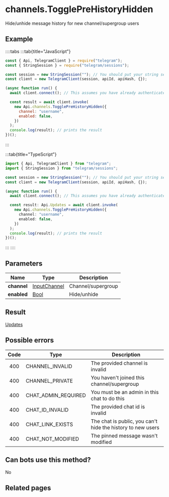 # channels.TogglePreHistoryHidden

Hide/unhide message history for new channel/supergroup users

## Example

::::tabs
:::tab{title="JavaScript"}

```js
const { Api, TelegramClient } = require("telegram");
const { StringSession } = require("telegram/sessions");

const session = new StringSession(""); // You should put your string session here
const client = new TelegramClient(session, apiId, apiHash, {});

(async function run() {
  await client.connect(); // This assumes you have already authenticated with .start()

  const result = await client.invoke(
    new Api.channels.TogglePreHistoryHidden({
      channel: "username",
      enabled: false,
    })
  );
  console.log(result); // prints the result
})();
```

:::

:::tab{title="TypeScript"}

```ts
import { Api, TelegramClient } from "telegram";
import { StringSession } from "telegram/sessions";

const session = new StringSession(""); // You should put your string session here
const client = new TelegramClient(session, apiId, apiHash, {});

(async function run() {
  await client.connect(); // This assumes you have already authenticated with .start()

  const result: Api.Updates = await client.invoke(
    new Api.channels.TogglePreHistoryHidden({
      channel: "username",
      enabled: false,
    })
  );
  console.log(result); // prints the result
})();
```

:::
::::

## Parameters

|    Name     | Type                                                        | Description        |
| :---------: | ----------------------------------------------------------- | ------------------ |
| **channel** | [InputChannel](https://core.telegram.org/type/InputChannel) | Channel/supergroup |
| **enabled** | [Bool](https://core.telegram.org/type/Bool)                 | Hide/unhide        |

## Result

[Updates](https://core.telegram.org/type/Updates)

## Possible errors

| Code | Type                | Description                                                 |
| :--: | ------------------- | ----------------------------------------------------------- |
| 400  | CHANNEL_INVALID     | The provided channel is invalid                             |
| 400  | CHANNEL_PRIVATE     | You haven't joined this channel/supergroup                  |
| 400  | CHAT_ADMIN_REQUIRED | You must be an admin in this chat to do this                |
| 400  | CHAT_ID_INVALID     | The provided chat id is invalid                             |
| 400  | CHAT_LINK_EXISTS    | The chat is public, you can't hide the history to new users |
| 400  | CHAT_NOT_MODIFIED   | The pinned message wasn't modified                          |

## Can bots use this method?

No

## Related pages

